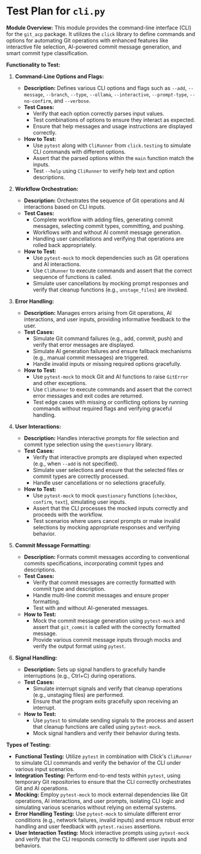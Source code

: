 # Test Plan for `cli.py`

**Module Overview:**
This module provides the command-line interface (CLI) for the `git_acp` package. It utilizes the `click` library to define commands and options for automating Git operations with enhanced features like interactive file selection, AI-powered commit message generation, and smart commit type classification.

**Functionality to Test:**

1. **Command-Line Options and Flags:**
    - **Description:** Defines various CLI options and flags such as `--add`, `--message`, `--branch`, `--type`, `--ollama`, `--interactive`, `--prompt-type`, `--no-confirm`, and `--verbose`.
    - **Test Cases:**
        - Verify that each option correctly parses input values.
        - Test combinations of options to ensure they interact as expected.
        - Ensure that help messages and usage instructions are displayed correctly.
    - **How to Test:**
        - Use `pytest` along with `CliRunner` from `click.testing` to simulate CLI commands with different options.
        - Assert that the parsed options within the `main` function match the inputs.
        - Test `--help` using `CliRunner` to verify help text and option descriptions.

2. **Workflow Orchestration:**
    - **Description:** Orchestrates the sequence of Git operations and AI interactions based on CLI inputs.
    - **Test Cases:**
        - Complete workflow with adding files, generating commit messages, selecting commit types, committing, and pushing.
        - Workflows with and without AI commit message generation.
        - Handling user cancellations and verifying that operations are rolled back appropriately.
    - **How to Test:**
        - Use `pytest-mock` to mock dependencies such as Git operations and AI interactions.
        - Use `CliRunner` to execute commands and assert that the correct sequence of functions is called.
        - Simulate user cancellations by mocking prompt responses and verify that cleanup functions (e.g., `unstage_files`) are invoked.

3. **Error Handling:**
    - **Description:** Manages errors arising from Git operations, AI interactions, and user inputs, providing informative feedback to the user.
    - **Test Cases:**
        - Simulate Git command failures (e.g., add, commit, push) and verify that error messages are displayed.
        - Simulate AI generation failures and ensure fallback mechanisms (e.g., manual commit messages) are triggered.
        - Handle invalid inputs or missing required options gracefully.
    - **How to Test:**
        - Use `pytest-mock` to mock Git and AI functions to raise `GitError` and other exceptions.
        - Use `CliRunner` to execute commands and assert that the correct error messages and exit codes are returned.
        - Test edge cases with missing or conflicting options by running commands without required flags and verifying graceful handling.

4. **User Interactions:**
    - **Description:** Handles interactive prompts for file selection and commit type selection using the `questionary` library.
    - **Test Cases:**
        - Verify that interactive prompts are displayed when expected (e.g., when `--add` is not specified).
        - Simulate user selections and ensure that the selected files or commit types are correctly processed.
        - Handle user cancellations or no selections gracefully.
    - **How to Test:**
        - Use `pytest-mock` to mock `questionary` functions (`checkbox`, `confirm`, `text`), simulating user inputs.
        - Assert that the CLI processes the mocked inputs correctly and proceeds with the workflow.
        - Test scenarios where users cancel prompts or make invalid selections by mocking appropriate responses and verifying behavior.

5. **Commit Message Formatting:**
    - **Description:** Formats commit messages according to conventional commits specifications, incorporating commit types and descriptions.
    - **Test Cases:**
        - Verify that commit messages are correctly formatted with commit type and description.
        - Handle multi-line commit messages and ensure proper formatting.
        - Test with and without AI-generated messages.
    - **How to Test:**
        - Mock the commit message generation using `pytest-mock` and assert that `git_commit` is called with the correctly formatted message.
        - Provide various commit message inputs through mocks and verify the output format using `pytest`.

6. **Signal Handling:**
    - **Description:** Sets up signal handlers to gracefully handle interruptions (e.g., Ctrl+C) during operations.
    - **Test Cases:**
        - Simulate interrupt signals and verify that cleanup operations (e.g., unstaging files) are performed.
        - Ensure that the program exits gracefully upon receiving an interrupt.
    - **How to Test:**
        - Use `pytest` to simulate sending signals to the process and assert that cleanup functions are called using `pytest-mock`.
        - Mock signal handlers and verify their behavior during tests.

**Types of Testing:**

- **Functional Testing:** Utilize `pytest` in combination with Click's `CliRunner` to simulate CLI commands and verify the behavior of the CLI under various input scenarios.
- **Integration Testing:** Perform end-to-end tests within `pytest`, using temporary Git repositories to ensure that the CLI correctly orchestrates Git and AI operations.
- **Mocking:** Employ `pytest-mock` to mock external dependencies like Git operations, AI interactions, and user prompts, isolating CLI logic and simulating various scenarios without relying on external systems.
- **Error Handling Testing:** Use `pytest-mock` to simulate different error conditions (e.g., network failures, invalid inputs) and ensure robust error handling and user feedback with `pytest.raises` assertions.
- **User Interaction Testing:** Mock interactive prompts using `pytest-mock` and verify that the CLI responds correctly to different user inputs and behaviors. 